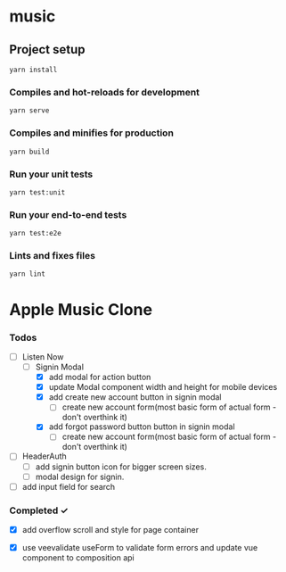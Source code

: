 # music

## Project setup
```
yarn install
```

### Compiles and hot-reloads for development
```
yarn serve
```

### Compiles and minifies for production
```
yarn build
```

### Run your unit tests
```
yarn test:unit
```

### Run your end-to-end tests
```
yarn test:e2e
```

### Lints and fixes files
```
yarn lint
```

# Apple Music Clone

### Todos
- [ ] Listen Now
  - [ ] Signin Modal
    - [x] add modal for action button
    - [x] update Modal component width and height for mobile devices
    - [x] add create new account button in signin modal
      - [ ] create new account form(most basic form of actual form - don't overthink it)
    - [x] add forgot password button button in signin modal
      - [ ] create new account form(most basic form of actual form - don't overthink it)
- [ ] HeaderAuth
  - [ ] add signin button icon for bigger screen sizes.
  - [ ] modal design for signin.
- [ ] add input field for search

### Completed ✓
- [x] add overflow scroll and style for page container
- [x] use veevalidate useForm to validate form errors and update vue component to composition api




